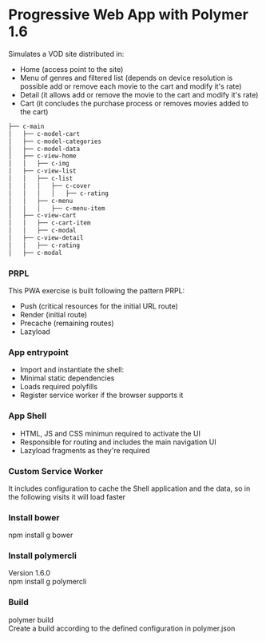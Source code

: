 # Progressive Web App with Polymer 1.6

Simulates a VOD site distributed in:
* Home (access point to the site)
* Menu of genres and filtered list (depends on device resolution is possible add or remove each movie to the cart and modify it's rate)
* Detail (it allows add or remove the movie to the cart and modify it's rate)
* Cart (it concludes the purchase process or removes movies added to the cart)
```bash
├── c-main  
│   ├── c-model-cart  
│   ├── c-model-categories  
│   ├── c-model-data  
│   ├── c-view-home  
│   │   ├── c-img  
│   ├── c-view-list  
│   │   ├── c-list  
│   │   │   ├── c-cover  
│   │   │   │   ├── c-rating  
│   │   ├── c-menu  
│   │   │   ├── c-menu-item  
│   ├── c-view-cart  
│   │   ├── c-cart-item  
│   │   ├── c-modal  
│   ├── c-view-detail   
│   │   ├── c-rating  
│   ├── c-modal  
```

### PRPL
This PWA exercise is built following the pattern PRPL:
* Push (critical resources for the initial URL route)
* Render (initial route)
* Precache (remaining routes)
* Lazyload

### App entrypoint
* Import and instantiate the shell:
* Minimal static dependencies
* Loads required polyfills
* Register service worker if the browser supports it

### App Shell
* HTML, JS and CSS minimun required to activate the UI
* Responsible for routing and includes the main navigation UI
* Lazyload fragments as they're required

### Custom Service Worker
It includes configuration to cache the Shell application and the data, so in the following visits it will load faster

### Install bower
npm install g bower

### Install polymercli
Version 1.6.0   
npm install g polymercli

### Build
polymer build   
Create a build according to the defined configuration in polymer.json
